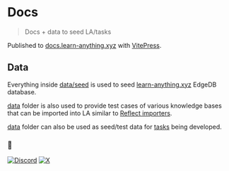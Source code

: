 # Docs

> Docs + data to seed LA/tasks

Published to [docs.learn-anything.xyz](https://docs.learn-anything.xyz) with [VitePress](https://vitepress.dev/).

## Data

Everything inside [data/seed](data/seed) is used to seed [learn-anything.xyz](https://github.com/learn-anything/learn-anything.xyz) EdgeDB database.

[data](data) folder is also used to provide test cases of various knowledge bases that can be imported into LA similar to [Reflect importers](https://github.com/team-reflect/reflect-import).

[data](data) folder can also be used as seed/test data for [tasks](https://github.com/learn-anything/tasks) being developed.

### 🖤

[![Discord](https://img.shields.io/badge/Discord-100000?style=flat&logo=discord&logoColor=white&labelColor=black&color=black)](https://discord.com/invite/bxtD8x6aNF) [![X](https://img.shields.io/badge/learnanything-100000?logo=X&color=black)](https://twitter.com/learnanything_)
